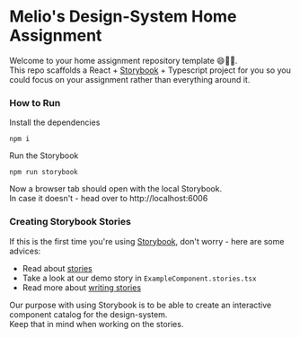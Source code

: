 # Melio's Design-System Home Assignment
Welcome to your home assignment repository template 😄👍🏼.  
This repo scaffolds a React + [Storybook](https://storybook.js.org/) + Typescript project for you so you could focus on your assignment rather than everything around it.

### How to Run

Install the dependencies
```npm
npm i
```

Run the Storybook
```npm
npm run storybook
```

Now a browser tab should open with the local Storybook.  
In case it doesn't - head over to http://localhost:6006

### Creating Storybook Stories

If this is the first time you're using [Storybook](https://storybook.js.org/), don't worry - here are some advices:
* Read about [stories](https://storybook.js.org/docs/get-started/whats-a-story)
* Take a look at our demo story in `ExampleComponent.stories.tsx`
* Read more about [writing stories](https://storybook.js.org/docs/writing-stories)

Our purpose with using Storybook is to be able to create an interactive component catalog for the design-system.  
Keep that in mind when working on the stories.

